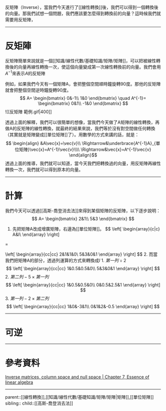 反矩陣（Inverse），當我們今天進行了[[線性轉換]]後，我們可以得到一個轉換後的向量。那我們試想一個問題，我們應該要怎麼得到轉換前的向量？這時候我們就需要用反矩陣，
- - -
# 反矩陣
反矩陣簡單來說就是一個[[知識/線性代數/基礎知識/矩陣/矩陣]]，可以把被線性轉換後的向量再線性轉換一次，使這個向量變成第一次線性轉換前的向量。我們會用$A^{-1}$來表示$A$的反矩陣

例如，如果我們今天有一個矩陣A，會把整個空間順時鐘旋轉90度。那他的反矩陣就會把整個空間逆時鐘旋轉90度。
$$
A=
\begin{bmatrix}
0&-1\\
1&0
\end{bmatrix}
\quad
A^{-1}=
\begin{bmatrix}
0&1\\
-1&0
\end{bmatrix}
$$
![[反矩陣 範例.gif|400]]

透過上面的解釋，我們可以很簡單的想像，當我們今天做了A矩陣的線性轉換，再做A的反矩陣的線性轉換，就最終的結果來說，我們等於沒有對空間做任何轉換（其實就是矩陣變成[[單位矩陣]]了）。用數學的方式來講的話，就是：
$$
\begin{align}
&A\vec{x}=\vec{v}\\
\Rightarrow&\underbrace{A^{-1}A}_{單位矩陣}\vec{x}=A^{-1}\vec{v}\\\\
\Rightarrow&\vec{x}=A^{-1}\vec{v}
\end{align}$$
透過上面的推導，我們就可以知道，當今天我們把轉換過的向量，用反矩陣再線性轉換一次，我們就可以得到原本的向量。
- - -
# 計算
我們今天可以透過[[高斯-喬登消去法]]來得到某個矩陣的反矩陣，以下逐步說明：
$$
A=
\begin{bmatrix}
2&1\\
5&3
\end{bmatrix}
$$


1. 先把矩陣A改成增廣矩陣，右邊為[[單位矩陣]]。
$$
\left[
\begin{array}{c|c}
A&I\\
\end{array}
\right]

=

\left[
\begin{array}{cc|cc}
2&1&1&0\\
5&3&0&1
\end{array}
\right]
$$
2. 而當我們把矩陣A的部分，透過列運算的方式來轉換成$I$
	1. $第一列\div 2$
	$$
	\left[
	\begin{array}{cc|cc}
	1&0.5&0.5&0\\
	5&3&0&1
	\end{array}
	\right]
	$$
	2. $第二列-5\times 第一列$
	$$
	\left[
	\begin{array}{cc|cc}
	1&0.5&0.5&0\\
	0&0.5&2.5&1
	\end{array}
	\right]
	$$
	3. $第一列-2\times 第二列$
	$$
	\left[
	\begin{array}{cc|cc}
	1&0&-3&1\\
	0&1&2&-0.5
	\end{array}
	\right]
	$$
	
- - -
# 可逆



- - -
# 參考資料
[Inverse matrices, column space and null space | Chapter 7, Essence of linear algebra](https://www.youtube.com/watch?v=uQhTuRlWMxw&list=PLZHQObOWTQDPD3MizzM2xVFitgF8hE_ab&index=8)
- - -
parent::[[線性轉換]],[[知識/線性代數/基礎知識/矩陣/矩陣|矩陣]],[[單位矩陣]]
sibling::
child::[[高斯-喬登消去法]]